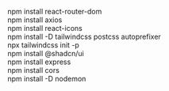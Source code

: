 npm install react-router-dom  
npm install axios  
npm install react-icons  
npm install -D tailwindcss postcss autoprefixer  
npx tailwindcss init -p  
npm install @shadcn/ui  
npm install express  
npm install cors  
npm install -D nodemon  
